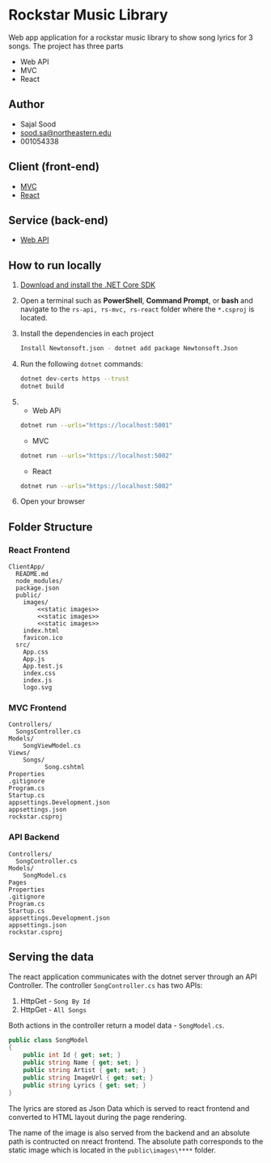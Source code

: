 # Rockstar Music Library

Web app application for a rockstar music library to show song lyrics for 3 songs. The project has three parts

- Web API
- MVC
- React

## Author

- Sajal Sood
- sood.sa@northeastern.edu
- 001054338

## Client (front-end)

- [MVC](https://dotnet.microsoft.com/apps/aspnet/mvc)
- [React](https://reactjs.org/docs/getting-started.html)

## Service (back-end)

- [Web API](https://dotnet.microsoft.com/apps/aspnet/apis)

## How to run locally

1. [Download and install the .NET Core SDK](https://dotnet.microsoft.com/download)
2. Open a terminal such as **PowerShell**, **Command Prompt**, or **bash** and navigate to the `rs-api, rs-mvc, rs-react` folder where the `*.csproj` is located.
3. Install the dependencies in each project
    ```sh
    Install Newtonsoft.json - dotnet add package Newtonsoft.Json
    ```
4. Run the following `dotnet` commands:
    ```sh
    dotnet dev-certs https --trust
    dotnet build
    ```
5. - Web APi
    ```sh
    dotnet run --urls="https://localhost:5001"
    ```

    - MVC
    ```sh
    dotnet run --urls="https://localhost:5002"
    ```

    - React
    ```sh
    dotnet run --urls="https://localhost:5002"
    ```
5. Open your browser

## Folder Structure

### React Frontend

```
ClientApp/
  README.md
  node_modules/
  package.json
  public/
    images/
        <<static images>>
        <<static images>>
        <<static images>>
    index.html
    favicon.ico
  src/
    App.css
    App.js
    App.test.js
    index.css
    index.js
    logo.svg
```

### MVC Frontend

```
Controllers/
  SongsController.cs
Models/
    SongViewModel.cs
Views/
    Songs/
          Song.cshtml
Properties
.gitignore
Program.cs
Startup.cs
appsettings.Development.json
appsettings.json
rockstar.csproj
```

### API Backend

```
Controllers/
  SongController.cs
Models/
    SongModel.cs
Pages
Properties
.gitignore
Program.cs
Startup.cs
appsettings.Development.json
appsettings.json
rockstar.csproj
```

## Serving the data

The react application communicates with the dotnet server through an API Controller. The controller `SongController.cs` has two APIs:
1. HttpGet - `Song By Id`
2. HttpGet - `All Songs`

Both actions in the controller return a model data - `SongModel.cs`. 

```c#
public class SongModel
{
    public int Id { get; set; }
    public string Name { get; set; }
    public string Artist { get; set; }
    public string ImageUrl { get; set; }
    public string Lyrics { get; set; }
}
```

The lyrics are stored as Json Data which is served to react frontend and converted to HTML layout during the page rendering.

The name of the image is also served from the backend and an absolute path is contructed on nreact frontend. The absolute path corresponds to the static image which is located in the `public\images\****` folder.


